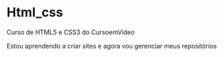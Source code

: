 # Html_css
 Curso de HTML5 e CSS3 do CursoemVideo

 Estou aprendendo a criar sites e agora vou gerenciar meus repositórios

<a href="https://cauaresende.github.io/Html_css/Exercicios/ex001/index.html">